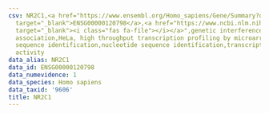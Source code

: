 ```yaml
---
csv: NR2C1,<a href="https://www.ensembl.org/Homo_sapiens/Gene/Summary?db=core;g=ENSG00000120798"
  target="_blank">ENSG00000120798</a>,<a href="https://www.ncbi.nlm.nih.gov/pubmed/17216044"
  target="_blank"><i class="fas fa-file"></i></a>",genetic interference,functional
  association,HeLa, high throughput transcription profiling by microarray,nucleotide
  sequence identification,nucleotide sequence identification,transcriptional regulation,down-regulates
  activity
data_alias: NR2C1
data_id: ENSG00000120798
data_numevidence: 1
data_species: Homo sapiens
data_taxid: '9606'
title: NR2C1
---
```

